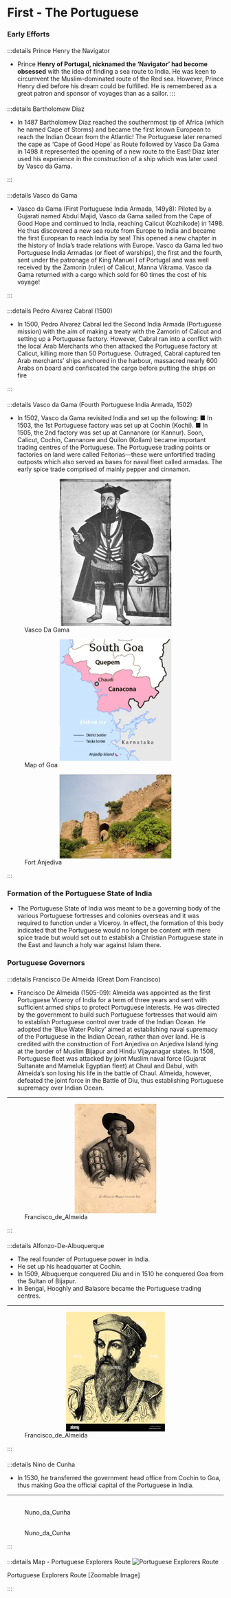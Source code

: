<div  font-serif text-base	 font-medium hyphens-none leading-normal tracking-wider subpixel-antialiased>




# First - The Portuguese

### Early Efforts
####
:::details Prince Henry the Navigator
- Prince **Henry of Portugal, nicknamed the ‘Navigator’ had become obsessed** with the idea of finding a sea route to India. He was keen to circumvent the Muslim-dominated route of the Red sea. However, Prince Henry died before his dream could be fulfilled. He is remembered as a great patron and sponsor of voyages than as a sailor.
:::

####
:::details Bartholomew Diaz
-  In 1487 Bartholomew Diaz reached the southernmost tip of Africa (which he named Cape of Storms) and became the first known European to reach the Indian Ocean from the Atlantic! The Portuguese later renamed the cape as ‘Cape of Good Hope’ as Route followed by Vasco Da Gama in 1498 it represented the opening of a new route to the East! Diaz later used his experience in the construction of a ship which was later used by Vasco da Gama.

:::
####
:::details Vasco da Gama
- Vasco da Gama (First Portuguese India Armada, 149y8): Piloted by a Gujarati named Abdul Majid, Vasco da Gama sailed from the Cape of Good Hope and continued to India, reaching Calicut (Kozhikode) in 1498. He thus discovered a new sea route from Europe to India and became the first European to reach India by sea! This opened a new chapter in the history of India’s trade relations with Europe. Vasco da Gama led two Portuguese India Armadas (or fleet of warships), the first and the fourth, sent under the patronage of King Manuel I of Portugal and was well received by the Zamorin (ruler) of Calicut, Manna Vikrama. Vasco da Gama returned with a cargo which sold for 60 times the cost of his voyage!

:::
####
:::details Pedro Alvarez Cabral (1500)
- In 1500, Pedro Alvarez Cabral led the Second India Armada (Portuguese mission) with the aim of making a treaty with the Zamorin of Calicut and setting up a Portuguese factory. However, Cabral ran into a conflict with the local Arab Merchants who then attacked the Portuguese factory at Calicut, killing more than 50 Portuguese. Outraged, Cabral captured ten Arab merchants’ ships anchored in the harbour, massacred nearly 600 Arabs on board and confiscated the cargo before putting the ships on fire

:::
####
:::details Vasco da Gama (Fourth Portuguese India Armada, 1502)
-  In 1502, Vasco da Gama revisited India and set up the following: ■ In 1503, the 1st Portuguese factory was set up at Cochin (Kochi). ■ In 1505, the 2nd factory was set up at Cannanore (or Kannur). Soon, Calicut, Cochin, Cannanore and Quilon (Kollam) became important trading centres of the Portuguese. The Portuguese trading points or factories on land were called Feitorias—these were unfortified trading outposts which also served as bases for naval fleet called armadas. The early spice trade comprised of mainly pepper and cinnamon.
<div c grid-cols-2 gap-y-5 gap-x-2 >
<figure >
    <img src="/modern-history/illustration/vasco-300w.webp
    " alt="" style="max-width:260px; margin: 0 auto; display: grid" async="loading" decoding="async" loading="lazy"  />
    <figcaption>Vasco Da Gama </figcaption>
</figure>
<figure >
    <img src="/modern-history/illustration/Goa_Map.webp
    " alt="" style="max-width:260px; margin: 0 auto; display: grid" async="loading" decoding="async" loading="lazy"  />
    <figcaption> Map of Goa  </figcaption>
</figure>
<figure >
    <img src="/modern-history/illustration/Fort_Anjediva-300w.webp
    " alt="" style="max-width:260px; margin: 0 auto; display: grid" async="loading" decoding="async" loading="lazy"  />
    <figcaption>Fort Anjediva </figcaption>
</figure>
</div>
:::


### Formation of the Portuguese State of India
- The Portuguese State of India was meant to be a governing body of the various Portuguese fortresses and colonies overseas and it was required to function under a Viceroy. In effect, the formation of this body indicated that the Portuguese would no longer be content with mere spice trade but would set out to establish a Christian Portuguese state in the East and launch a holy war against Islam there.

### Portuguese Governors
####
:::details Francisco De Almeida (Great Dom Francisco)
- Francisco De Almeida (1505-09): Almeida was appointed as the first Portuguese Viceroy of India for a term of three years and sent with sufficient armed ships to protect Portuguese interests. He was directed by the government to build such Portuguese fortresses that would aim to establish Portuguese control over trade of the Indian Ocean. He adopted the ‘Blue Water Policy’ aimed at establishing naval supremacy of the Portuguese in the Indian Ocean, rather than over land. He is credited with the construction of Fort Anjediva on Anjediva Island lying at the border of Muslim Bijapur and Hindu Vijayanagar states. In 1508, Portuguese fleet was attacked by joint Muslim naval force (Gujarat Sultanate and Mameluk Egyptian fleet) at Chaul and Dabul, with Almeida’s son losing his life in the battle of Chaul. Almeida, however, defeated the joint force in the Battle of Diu, thus establishing Portuguese supremacy over Indian Ocean.
---

<div c grid-cols-2 gap-y-5 gap-x-2 >
<figure >
    <img src="/modern-history/illustration/Francisco_de_Almeida-190w.webp"   alt="" style="max-width:230px; margin: 0 auto; display: grid" async="loading" decoding="async" loading="lazy"  />
    <figcaption>Francisco_de_Almeida </figcaption>
</figure>
</div>

:::


####
:::details Alfonzo-De-Albuquerque
- The real founder of Portuguese power in India.
- He set up his headquarter at Cochin.
- In 1509, Albuquerque conquered Diu and in 1510 he conquered Goa from the Sultan of Bijapur.
- In Bengal, Hooghly and Balasore became the Portuguese trading centres.

---

<div c grid-cols-2 gap-y-5 gap-x-2 >
<figure >
    <img src="/modern-history/illustration/afonso-de-albuquerque-250w.webp"   alt="" style="max-width:230px; margin: 0 auto; display: grid" async="loading" decoding="async" loading="lazy"  />
    <figcaption>Francisco_de_Almeida </figcaption>
</figure>
</div>
:::

####
:::details Nino de Cunha
- In 1530, he transferred the government head office from Cochin to Goa, thus making Goa the official capital of the Portuguese in India.
---
<div c grid-cols-2 gap-y-5 gap-x-2  >
<figure >
    <img src="/modern-history/illustration/Nuno_da_Cunha-400w.avif"  onerror="this.onerror=null; this.src= '/modern-history/illustration/Nuno_da_Cunha-400w.webp  ' " alt="" style="max-width:250px; margin: 0 auto" async="loading" decoding="async" loading="lazy"  />
    <figcaption>Nuno_da_Cunha </figcaption>
</figure>
<figure >
    <img src="/modern-history/illustration/Nuno_da_Cunha-400w.avif"  onerror="this.onerror=null; this.src= '/modern-history/illustration/Nuno_da_Cunha-400w.webp' " alt="" style="max-width:200px; margin: 0 auto" async="loading" decoding="async" loading="lazy"  />
    <figcaption>Nuno_da_Cunha </figcaption>
</figure>
</div>
:::

####
:::details Map - Portuguese Explorers Route
<img src="/modern-history/illustration/vasco_trade-routes1-1000w.avif
    "  onerror="this.onerror=null; this.src= '/modern-history/illustration/vasco_trade-routes1-1000w.webp  ' " alt="Portuguese Explorers Route "  async="loading" decoding="async" loading="lazy"/>
 <figcaption>Portuguese Explorers Route [Zoomable Image] </figcaption>


<ZoomImg src="/modern-history/illustration/vasco_trade-routes1-1000w.avif"
         alt="Defn of GDP "
         width="700" height="100"/>




:::



</div>
